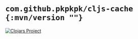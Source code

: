 # `com.github.pkpkpk/cljs-cache {:mvn/version ""}`

[![Clojars Project](com.github.pkpkpk/cljs-cache.svg)](com.github.pkpkpk/cljs-cache.svg)

